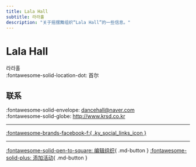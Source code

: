 ```yaml
---
title: Lala Hall
subtitle: 라라홀
description: "关于摇摆舞组织“Lala Hall”的一些信息。"
---
```


# Lala Hall

라라홀  
:fontawesome-solid-location-dot: 首尔  


## 联系

:fontawesome-solid-envelope: <dancehall@naver.com>  
:fontawesome-solid-globe: <http://www.krsd.co.kr>  

---

 [:fontawesome-brands-facebook-f:{ .ky_social_links_icon }](https://www.facebook.com/lalahallswing)

---

[:fontawesome-solid-pen-to-square: 编辑组织](https://github.com/swingdance/orgs/issues/new?assignees=&labels=update+org&projects=&template=03-update_entity.yml&title=Update%20Org%3A%20ko_KR%20%E2%80%A2%20Lala%20Hall&region=ko_KR&id=lala-hall&name=Lala%20Hall){ .md-button } [:fontawesome-solid-plus: 添加活动](https://github.com/swingdance/events/issues/new?assignees=&labels=add+event&projects=&template=02-add_entity.yml&title=Add%20Event%3A%20ko_KR%20%E2%80%A2%20%3CName%3E&region=ko_KR&province=Seoul&city=Seoul&org_id=lala-hall){ .md-button }
